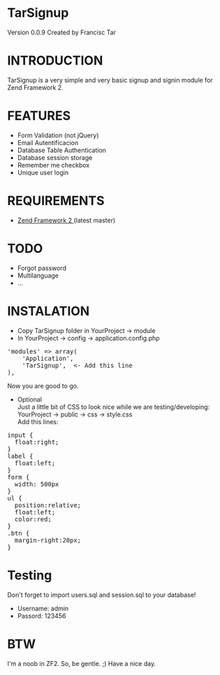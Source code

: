 TarSignup
==========
Version 0.0.9 Created by Francisc Tar

INTRODUCTION
=============
TarSignup is a very simple and very basic signup and signin module for Zend Framework 2.

FEATURES
========
- Form Validation (not jQuery)
- Email Autentificacion
- Database Table Authentication
- Database session storage
- Remember me checkbox
- Unique user login

REQUIREMENTS
=============
- <a href="https://github.com/zendframework/zf2">Zend Framework 2 </a> (latest master)

TODO
=====
- Forgot password
- Multilanguage
- ...

INSTALATION
============
- Copy TarSignup folder in YourProject -> module
- In YourProject -> config -> application.config.php
<pre>
'modules' => array(
    'Application',
    'TarSignup',  <- Add this line
),
</pre>

Now you are good to go.

- Optional<br />
Just a little bit of CSS to look nice while we are testing/developing:<br />
YourProject -> public -> css -> style.css<br />
Add this lines:
<pre>
input {
  float:right;
}
label {
  float:left;
}
form {
  width: 500px
}
ul {
  position:relative;
  float:left;
  color:red;
}
.btn {
  margin-right:20px;
}
</pre>

Testing
========
Don't forget to import users.sql and session.sql to your database!
- Username: admin
- Passord:  123456

BTW
====
I'm a noob in ZF2. So, be gentle. ;) Have a nice day.
